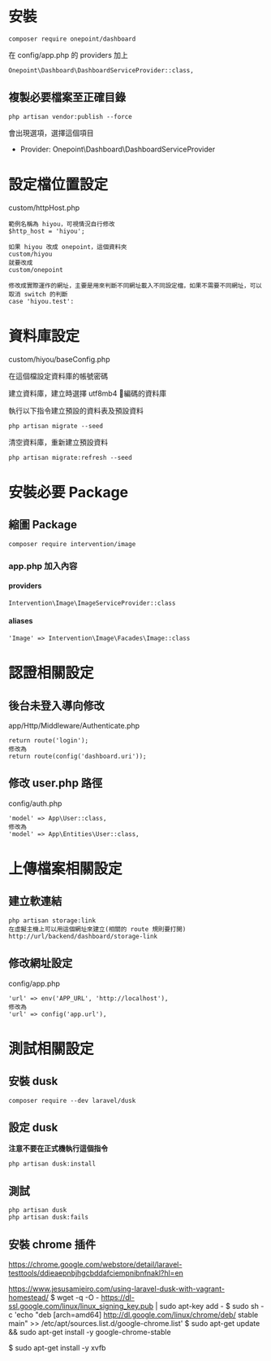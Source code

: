 # 安裝
    composer require onepoint/dashboard

在 config/app.php 的 providers 加上

    Onepoint\Dashboard\DashboardServiceProvider::class,

## 複製必要檔案至正確目錄

    php artisan vendor:publish --force

會出現選項，選擇這個項目

* Provider: Onepoint\Dashboard\DashboardServiceProvider

# 設定檔位置設定
custom/httpHost.php

    範例名稱為 hiyou，可視情況自行修改
    $http_host = 'hiyou';

    如果 hiyou 改成 onepoint，這個資料夾
    custom/hiyou
    就要改成
    custom/onepoint

    修改成實際運作的網址，主要是用來判斷不同網址載入不同設定檔，如果不需要不同網址，可以取消 switch 的判斷
    case 'hiyou.test':

# 資料庫設定

custom/hiyou/baseConfig.php

在這個檔設定資料庫的帳號密碼

建立資料庫，建立時選擇 utf8mb4 編碼的資料庫

執行以下指令建立預設的資料表及預設資料

    php artisan migrate --seed

清空資料庫，重新建立預設資料

    php artisan migrate:refresh --seed

# 安裝必要 Package

## 縮圖 Package
    composer require intervention/image

### app.php 加入內容
#### providers
    Intervention\Image\ImageServiceProvider::class

#### aliases
    'Image' => Intervention\Image\Facades\Image::class

# 認證相關設定

## 後台未登入導向修改
app/Http/Middleware/Authenticate.php

    return route('login');
    修改為
    return route(config('dashboard.uri'));

## 修改 user.php 路徑
config/auth.php

    'model' => App\User::class,
    修改為
    'model' => App\Entities\User::class,

# 上傳檔案相關設定

## 建立軟連結
    php artisan storage:link
    在虛擬主機上可以用這個網址來建立(相關的 route 規則要打開)
    http://url/backend/dashboard/storage-link

## 修改網址設定
config/app.php

    'url' => env('APP_URL', 'http://localhost'),
    修改為
    'url' => config('app.url'),

# 測試相關設定

## 安裝 dusk

    composer require --dev laravel/dusk

## 設定 dusk
**注意不要在正式機執行這個指令**

    php artisan dusk:install

## 測試

    php artisan dusk
    php artisan dusk:fails

## 安裝 chrome 插件
https://chrome.google.com/webstore/detail/laravel-testtools/ddieaepnbjhgcbddafciempnibnfnakl?hl=en

https://www.jesusamieiro.com/using-laravel-dusk-with-vagrant-homestead/
$ wget -q -O - https://dl-ssl.google.com/linux/linux_signing_key.pub | sudo apt-key add -
$ sudo sh -c 'echo "deb [arch=amd64] http://dl.google.com/linux/chrome/deb/ stable main" >> /etc/apt/sources.list.d/google-chrome.list'
$ sudo apt-get update && sudo apt-get install -y google-chrome-stable

$ sudo apt-get install -y xvfb